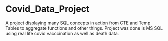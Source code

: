 # Covid_Data_Project
A project displaying many SQL concepts in action from CTE and Temp Tables to aggregate functions and other things. Project was done is MS SQL using real life covid vacccination as well as death data.
